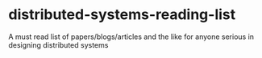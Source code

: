 # distributed-systems-reading-list
A must read list of papers/blogs/articles and the like for anyone serious in designing distributed systems
